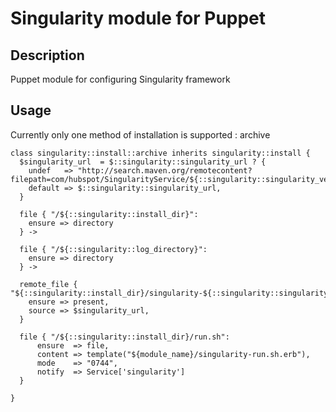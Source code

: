 # Singularity module for Puppet

## Description

Puppet module for configuring Singularity framework

## Usage

Currently only one method of installation is supported : archive

```puppet
class singularity::install::archive inherits singularity::install {
  $singularity_url  = $::singularity::singularity_url ? {
    undef   => "http://search.maven.org/remotecontent?filepath=com/hubspot/SingularityService/${::singularity::singularity_version}/SingularityService-${::singularity::singularity_version}.jar",
    default => $::singularity::singularity_url,
  }

  file { "/${::singularity::install_dir}":
    ensure => directory
  } ->

  file { "/${::singularity::log_directory}":
    ensure => directory
  } ->

  remote_file { "${::singularity::install_dir}/singularity-${::singularity::singularity_version}.jar":
    ensure => present,
    source => $singularity_url,
  }

  file { "/${::singularity::install_dir}/run.sh":
      ensure  => file,
      content => template("${module_name}/singularity-run.sh.erb"),
      mode    => "0744",
      notify  => Service['singularity']
  }

}
```
